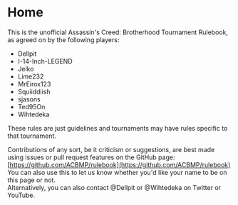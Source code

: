 # Home

This is the unofficial Assassin's Creed: Brotherhood Tournament Rulebook, as agreed on by the following players:

* Dellpit
* I-14-Inch-LEGEND
* Jelko
* Lime232
* MrEirox123
* Squiiddiish
* sjasons
* Ted95On
* Wihtedeka

These rules are just guidelines and tournaments may have rules specific to that tournament.

Contributions of any sort, be it criticism or suggestions, are best made using issues or pull request features on the GitHub page: [https://github.com/ACBMP/rulebook](https://github.com/ACBMP/rulebook)  
You can also use this to let us know whether you'd like your name to be on this page or not.  
Alternatively, you can also contact @Dellpit or @Wihtedeka on Twitter or YouTube.



